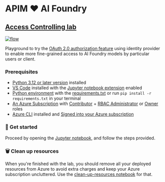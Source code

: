 # APIM ❤️ AI Foundry

## [Access Controlling lab](access-controlling.ipynb)

[![flow](../../images/access-controlling.gif)](access-controlling.ipynb)

Playground to try the [OAuth 2.0 authorization feature](https://learn.microsoft.com/azure/api-management/api-management-authenticate-authorize-azure-openai#oauth-20-authorization-using-identity-provider) using identity provider to enable more fine-grained access to AI Foundry models by particular users or client.

### Prerequisites

- [Python 3.12 or later version](https://www.python.org/) installed
- [VS Code](https://code.visualstudio.com/) installed with the [Jupyter notebook extension](https://marketplace.visualstudio.com/items?itemName=ms-toolsai.jupyter) enabled
- [Python environment](https://code.visualstudio.com/docs/python/environments#_creating-environments) with the [requirements.txt](../../requirements.txt) or run `pip install -r requirements.txt` in your terminal
- [An Azure Subscription](https://azure.microsoft.com/free/) with [Contributor](https://learn.microsoft.com/en-us/azure/role-based-access-control/built-in-roles/privileged#contributor) + [RBAC Administrator](https://learn.microsoft.com/en-us/azure/role-based-access-control/built-in-roles/privileged#role-based-access-control-administrator) or [Owner](https://learn.microsoft.com/en-us/azure/role-based-access-control/built-in-roles/privileged#owner) roles
- [Azure CLI](https://learn.microsoft.com/cli/azure/install-azure-cli) installed and [Signed into your Azure subscription](https://learn.microsoft.com/cli/azure/authenticate-azure-cli-interactively)

### 🚀 Get started

Proceed by opening the [Jupyter notebook](access-controlling.ipynb), and follow the steps provided.

### 🗑️ Clean up resources

When you're finished with the lab, you should remove all your deployed resources from Azure to avoid extra charges and keep your Azure subscription uncluttered.
Use the [clean-up-resources notebook](clean-up-resources.ipynb) for that.
